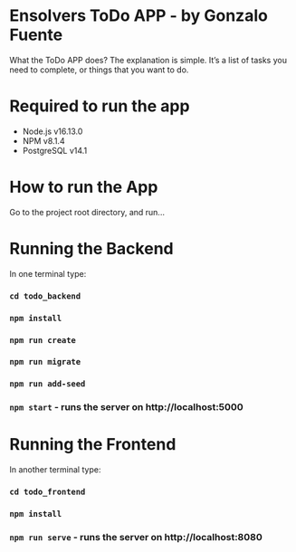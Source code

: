 # Ensolvers ToDo APP - by Gonzalo Fuente

What the ToDo APP does?
The explanation is simple.
It’s a list of tasks you need to complete, or things that you want to do.

# Required to run the app

- Node.js v16.13.0
- NPM v8.1.4
- PostgreSQL v14.1

# How to run the App

Go to the project root directory, and run...

# Running the Backend

In one terminal type:

### `cd todo_backend`

### `npm install`

### `npm run create`

### `npm run migrate`

### `npm run add-seed`

### `npm start` - runs the server on http://localhost:5000

# Running the Frontend

In another terminal type:

### `cd todo_frontend`

### `npm install`

### `npm run serve` - runs the server on http://localhost:8080
